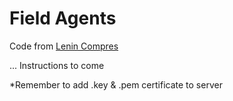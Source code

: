 # Field Agents

Code from [Lenin Compres](https://tisch.nyu.edu/about/directory/itp/63761512)

... Instructions to come

*Remember to add .key & .pem certificate to server
